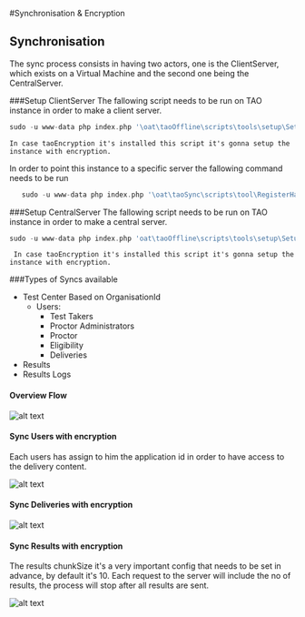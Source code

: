 #Synchronisation & Encryption
## Synchronisation
The sync process consists in having two actors, one is the ClientServer, which exists on a Virtual Machine and the second one being the CentralServer.

###Setup ClientServer
The fallowing script needs to be run on TAO instance in order to make a client server.

```php
sudo -u www-data php index.php '\oat\taoOffline\scripts\tools\setup\SetupClientServer'
```
    In case taoEncryption it's installed this script it's gonna setup the instance with encryption.
    
 In order to point this instance to a specific server the fallowing command needs to be run
 
 ```php
    sudo -u www-data php index.php '\oat\taoSync\scripts\tool\RegisterHandShakeRootURL' --rootUrl=http://tao-central.dev/
 ```
 
 
###Setup CentralServer
The fallowing script needs to be run on TAO instance in order to make a central server.

```php
sudo -u www-data php index.php 'oat\taoOffline\scripts\tools\setup\SetupCentralServer'
```
     In case taoEncryption it's installed this script it's gonna setup the instance with encryption.

###Types of Syncs available
* Test Center Based on OrganisationId
    * Users:
        * Test Takers
        * Proctor Administrators
        * Proctor
        * Eligibility
        * Deliveries
 * Results   
 * Results Logs


#### Overview Flow
![alt text](sync_flow.puml)

#### Sync Users with encryption
Each users has assign to him the application id in order to have access to the delivery content.

![alt text](sync_users.puml)

#### Sync Deliveries with encryption
![alt text](sync_delivery.puml)

#### Sync Results with encryption
The results chunkSize it's a very important config that needs to be set in advance, by default it's 10.
Each request to the server will include the no of results, the process will stop after all results are sent.

![alt text](sync_results.puml)





